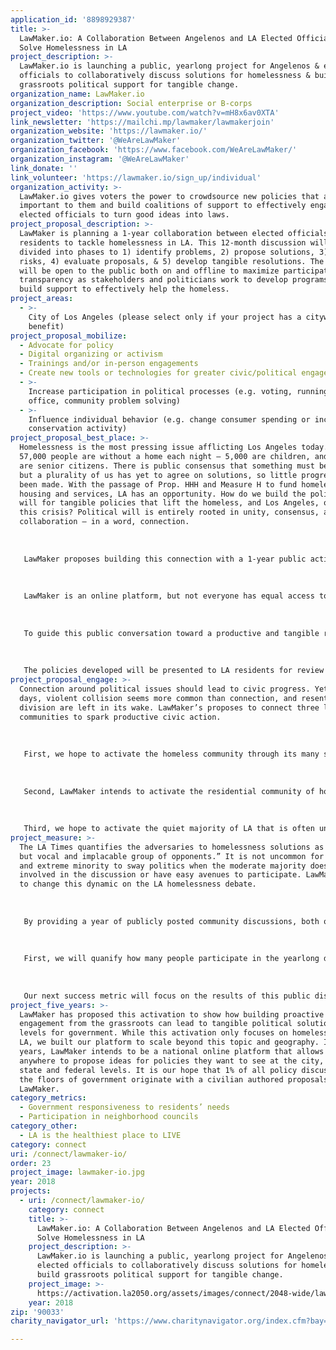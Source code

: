 ```yaml
---
application_id: '8898929387'
title: >-
  LawMaker.io: A Collaboration Between Angelenos and LA Elected Officials to
  Solve Homelessness in LA
project_description: >-
  LawMaker.io is launching a public, yearlong project for Angelenos & elected
  officials to collaboratively discuss solutions for homelessness & build
  grassroots political support for tangible change.
organization_name: LawMaker.io
organization_description: Social enterprise or B-corps
project_video: 'https://www.youtube.com/watch?v=mH8x6av0XTA'
link_newsletter: 'https://mailchi.mp/lawmaker/lawmakerjoin'
organization_website: 'https://lawmaker.io/'
organization_twitter: '@WeAreLawMaker'
organization_facebook: 'https://www.facebook.com/WeAreLawMaker/'
organization_instagram: '@WeAreLawMaker'
link_donate: ''
link_volunteer: 'https://lawmaker.io/sign_up/individual'
organization_activity: >-
  LawMaker.io gives voters the power to crowdsource new policies that are
  important to them and build coalitions of support to effectively engaged their
  elected officials to turn good ideas into laws.
project_proposal_description: >-
  LawMaker is planning a 1-year collaboration between elected officials and
  residents to tackle homelessness in LA. This 12-month discussion will be
  divided into phases to 1) identify problems, 2) propose solutions, 3) analyze
  risks, 4) evaluate proposals, & 5) develop tangible resolutions. The process
  will be open to the public both on and offline to maximize participation and
  transparency as stakeholders and politicians work to develop programs and
  build support to effectively help the homeless.
project_areas:
  - >-
    City of Los Angeles (please select only if your project has a citywide
    benefit)
project_proposal_mobilize:
  - Advocate for policy
  - Digital organizing or activism
  - Trainings and/or in-person engagements
  - Create new tools or technologies for greater civic/political engagement
  - >-
    Increase participation in political processes (e.g. voting, running for
    office, community problem solving)
  - >-
    Influence individual behavior (e.g. change consumer spending or increase
    conservation activity)
project_proposal_best_place: >-
  Homelessness is the most pressing issue afflicting Los Angeles today. Over
  57,000 people are without a home each night — 5,000 are children, and 4,000
  are senior citizens. There is public consensus that something must be done,
  but a plurality of us has yet to agree on solutions, so little progress has
  been made. With the passage of Prop. HHH and Measure H to fund homeless
  housing and services, LA has an opportunity. How do we build the political
  will for tangible policies that lift the homeless, and Los Angeles, out of
  this crisis? Political will is entirely rooted in unity, consensus, and
  collaboration — in a word, connection. 
   
   
   
   LawMaker proposes building this connection with a 1-year public activation that brings LA residents, homelessness leaders, and elected officials together to answer one question: “What programs to help the homeless can you support in your neighborhood?” The public dialogue will focus on increasing awareness of key levers impacting homelessness and building support for tangible policies to help individuals and families off the streets. 
   
   
   
   LawMaker is an online platform, but not everyone has equal access to technology. To ensure broad participation, LawMaker will work with the City’s neighborhood councils to hold public events in each of LA’s city council districts. These meetings will be advertised well in advance, shared through LawMaker's partners and the NCs, and will be streamed/transcribed online at LawMaker.io. In collaboration with the City, LawMaker will publicize these neighborhood council events as a way to truly connect and constructively discuss issues around homelessness. 
   
   
   
   To guide this public conversation toward a productive and tangible resolution, LawMaker will convene a Leadership Board of six elected officials, six leaders from the homeless service sector, and six civic leaders. This board will guide the various phases of the conversation and provide feedback to stakeholders at regular intervals. For example, problems identified in Phase 1’s open call for problem statements, will then be segmented by the Board into distinct verticals to be addressed in Phase 2, for example: affordable housing, homelessness prevention, mental health services, drug rehabilitation services, veterans programs, and safe parking zones. The elected officials and other board members will also be responsible for consolidating community feedback into draft proposals to help the homeless with programs distributed across the city. See the budget for an outline of the phased process.
   
   
   
   The policies developed will be presented to LA residents for review and comment via public government meetings, neighborhood council meetings, and via the online voting/discussion platform at LawMaker.io. The public nature of these discussions, and the commitment made by the participating elected officials, are designed to build public support and pressure for concrete legislative action based on stakeholder input in the following legislative cycle.
project_proposal_engage: >-
  Connection around political issues should lead to civic progress. Yet these
  days, violent collision seems more common than connection, and resentment and
  division are left in its wake. LawMaker’s proposes to connect three large
  communities to spark productive civic action. 
   
   
   
   First, we hope to activate the homeless community through its many service & advocacy organizations. For too long, the homeless have been kept out of a process that directly impacts them. In concert with the City, EmpowerLA’s Homeless Liaisons, and city homeless service organizations, LawMaker intends to activate the homeless community to speak to their own experiences, present a more accurate narrative around homelessness, and propose solutions that would truly benefit them. 
   
   
   
   Second, LawMaker intends to activate the residential community of homeowners and renters who have strong feelings about homeless solutions in their communities. By asking them the question, “what programs to help the homeless can you support in your neighborhood?” we will engage them in an ideation around solutions that can earn support and mitigations that can limit negative impacts. 
   
   
   
   Third, we hope to activate the quiet majority of LA that is often unheard in civic meetings but would like to see support for our homeless neighbors. By providing an online venue to participate and share, LawMaker will reduce the barrier for many Angelenos who can’t show up to public hearings to weigh in on policies proposed for their communities.
project_measure: >-
  The LA Times quantifies the adversaries to homelessness solutions as a “small
  but vocal and implacable group of opponents.” It is not uncommon for a vocal
  and extreme minority to sway politics when the moderate majority doesn’t feel
  involved in the discussion or have easy avenues to participate. LawMaker aims
  to change this dynamic on the LA homelessness debate. 
   
   
   
   By providing a year of publicly posted community discussions, both online and offline, our activation will make it easier for Angelenos to weigh in on homeless issues that impact their neighborhoods. LawMaker will measure the success of this effort with two key metrics. 
   
   
   
   First, we will quanify how many people participate in the yearlong discussion. This will include how many people attend public meetings, propose solutions in person or online, comment or propose amendments, and upvote/downvote ideas on LawMaker. Each of these people will have participated in the civic discourse on solving homelessness in LA. Our goal is to activate 100,000 Angelenos. 
   
   
   
   Our next success metric will focus on the results of this public discussion. Civic action should result in civic change. The success of this activation should measure that change by the housing and services created as a result of this process. A year after this activation, LawMaker will gauge the success of our endeavor by how many units of housing and dollars of services are proposed by elected officials to address homelessness in the LA area.
project_five_years: >-
  LawMaker has proposed this activation to show how building proactive political
  engagement from the grassroots can lead to tangible political solutions at all
  levels for government. While this activation only focuses on homelessness in
  LA, we built our platform to scale beyond this topic and geography. In five
  years, LawMaker intends to be a national online platform that allows Americans
  anywhere to propose ideas for policies they want to see at the city, county,
  state and federal levels. It is our hope that 1% of all policy discussed on
  the floors of government originate with a civilian authored proposals on
  LawMaker.
category_metrics:
  - Government responsiveness to residents’ needs
  - Participation in neighborhood councils
category_other:
  - LA is the healthiest place to LIVE
category: connect
uri: /connect/lawmaker-io/
order: 23
project_image: lawmaker-io.jpg
year: 2018
projects:
  - uri: /connect/lawmaker-io/
    category: connect
    title: >-
      LawMaker.io: A Collaboration Between Angelenos and LA Elected Officials to
      Solve Homelessness in LA
    project_description: >-
      LawMaker.io is launching a public, yearlong project for Angelenos &
      elected officials to collaboratively discuss solutions for homelessness &
      build grassroots political support for tangible change.
    project_image: >-
      https://activation.la2050.org/assets/images/connect/2048-wide/lawmaker-io.jpg
    year: 2018
zip: '90033'
charity_navigator_url: 'https://www.charitynavigator.org/index.cfm?bay=search.profile&ein=472178446'

---
```

